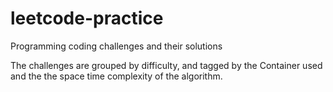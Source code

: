 # leetcode-practice
Programming coding challenges and their solutions

The challenges are grouped by difficulty, and tagged by the Container used and the the space  time complexity of the algorithm.
